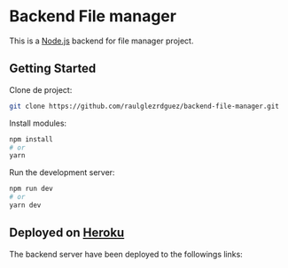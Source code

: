 # Backend File manager

This is a [Node.js](https://nodejs.org/) backend for file manager project.

## Getting Started

Clone de project:

```bash
git clone https://github.com/raulglezrdguez/backend-file-manager.git
```

Install modules:

```bash
npm install
# or
yarn
```

Run the development server:

```bash
npm run dev
# or
yarn dev
```

## Deployed on [Heroku](https://www.heroku.com/)

The backend server have been deployed to the followings links:
